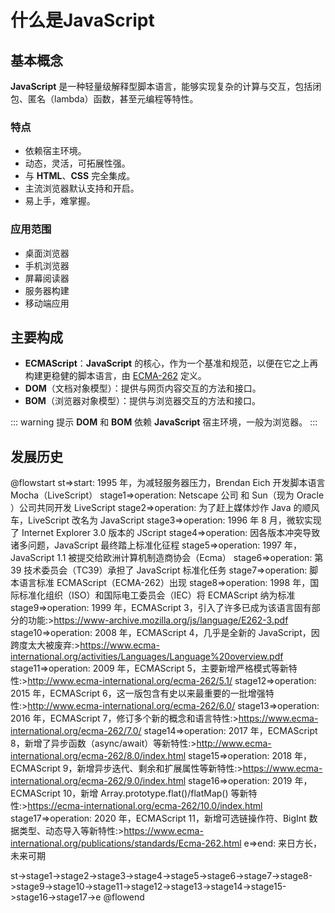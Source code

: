 # 什么是JavaScript

## 基本概念

**JavaScript** 是一种轻量级解释型脚本语言，能够实现复杂的计算与交互，包括闭包、匿名（lambda）函数，甚至元编程等特性。

### 特点

* 依赖宿主环境。
* 动态，灵活，可拓展性强。
* 与 **HTML**、**CSS** 完全集成。
* 主流浏览器默认支持和开启。
* 易上手，难掌握。
  
### 应用范围

* 桌面浏览器
* 手机浏览器
* 屏幕阅读器
* 服务器构建
* 移动端应用

## 主要构成

* **ECMAScript**：**JavaScript** 的核心，作为一个基准和规范，以便在它之上再构建更稳健的脚本语言，由 [ECMA-262](http://www.ecma-international.org/publications/standards/Ecma-262.htm) 定义。
* **DOM**（文档对象模型）：提供与网页内容交互的方法和接口。
* **BOM**（浏览器对象模型）：提供与浏览器交互的方法和接口。

::: warning 提示
**DOM** 和 **BOM** 依赖 **JavaScript** 宿主环境，一般为浏览器。
:::

## 发展历史

@flowstart
st=>start: 1995 年，为减轻服务器压力，Brendan Eich 开发脚本语言 Mocha（LiveScript）
stage1=>operation: Netscape 公司 和 Sun（现为 Oracle ）公司共同开发 LiveScript
stage2=>operation: 为了赶上媒体炒作 Java 的顺风车，LiveScript 改名为 JavaScript
stage3=>operation: 1996 年 8 月，微软实现了 Internet Explorer 3.0 版本的 JScript
stage4=>operation: 因各版本冲突导致诸多问题，JavaScript 最终踏上标准化征程
stage5=>operation: 1997 年，JavaScript 1.1 被提交给欧洲计算机制造商协会（Ecma）
stage6=>operation: 第 39 技术委员会（TC39）承担了 JavaScript 标准化任务
stage7=>operation: 脚本语言标准 ECMAScript（ECMA-262）出现
stage8=>operation: 1998 年，国际标准化组织（ISO）和国际电工委员会（IEC）将 ECMAScript 纳为标准
stage9=>operation: 1999 年，ECMAScript 3，引入了许多已成为该语言固有部分的功能:>https://www-archive.mozilla.org/js/language/E262-3.pdf
stage10=>operation: 2008 年，ECMAScript 4，几乎是全新的 JavaScript，因跨度太大被废弃:>https://www.ecma-international.org/activities/Languages/Language%20overview.pdf
stage11=>operation: 2009 年，ECMAScript 5，主要新增严格模式等新特性:>http://www.ecma-international.org/ecma-262/5.1/
stage12=>operation: 2015 年，ECMAScript 6，这一版包含有史以来最重要的一批增强特性:>http://www.ecma-international.org/ecma-262/6.0/
stage13=>operation: 2016 年，ECMAScript 7，修订多个新的概念和语言特性:>https://www.ecma-international.org/ecma-262/7.0/
stage14=>operation: 2017 年，ECMAScript 8，新增了异步函数（async/await）等新特性:>http://www.ecma-international.org/ecma-262/8.0/index.html
stage15=>operation: 2018 年，ECMAScript 9，新增异步迭代、剩余和扩展属性等新特性:>https://www.ecma-international.org/ecma-262/9.0/index.html
stage16=>operation: 2019 年，ECMAScript 10，新增 Array.prototype.flat()/flatMap() 等新特性:>https://ecma-international.org/ecma-262/10.0/index.html
stage17=>operation: 2020 年，ECMAScript 11，新增可选链操作符、BigInt 数据类型、动态导入等新特性:>https://www.ecma-international.org/publications/standards/Ecma-262.html
e=>end: 来日方长，未来可期

st->stage1->stage2->stage3->stage4->stage5->stage6->stage7->stage8->stage9->stage10->stage11->stage12->stage13->stage14->stage15->stage16->stage17->e
@flowend
